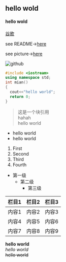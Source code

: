 ## hello wold

#### hello wold

[谷歌](http://www.google.com/)

see README→[here](./README.md)

see picture→[here](./github.png)

![github](https://github.com/Mr-righte/Mr.right-learning/blob/main/1.jpg)

```c++
#include <iostream>
using namespace std;
int mian()
{
  cout<<"hello world";
  return 0;
}
```
>这是一个块引用<br>
>hahah<br>
>hello world

* hello world
* hello world
1. First 
2. Second 
3. Third 
4. Fourth 

* 第一级 
    * 第二级  
        * 第三级 

|栏目1|栏目2|栏目3|
-:|:-:|:-
|内容1|内容2|内容3|
|内容4|内容5|内容6|
|内容7|内容8|内容9|

**hello world**<br>
*hello world*<br>
~~hello world~~<br>
